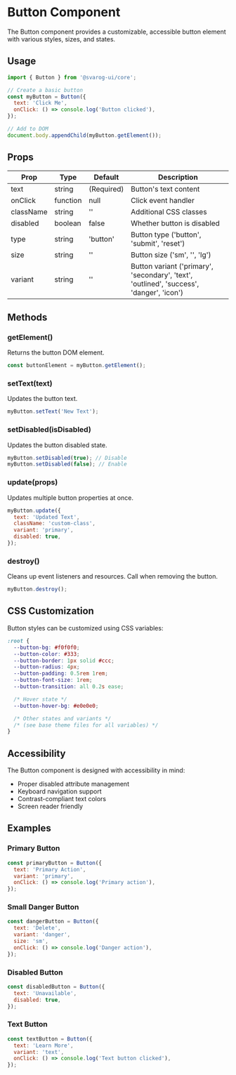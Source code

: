 # Button Component

The Button component provides a customizable, accessible button element with various styles, sizes, and states.

## Usage

```javascript
import { Button } from '@svarog-ui/core';

// Create a basic button
const myButton = Button({
  text: 'Click Me',
  onClick: () => console.log('Button clicked'),
});

// Add to DOM
document.body.appendChild(myButton.getElement());
```

## Props

| Prop      | Type     | Default    | Description                                                                              |
| --------- | -------- | ---------- | ---------------------------------------------------------------------------------------- |
| text      | string   | (Required) | Button's text content                                                                    |
| onClick   | function | null       | Click event handler                                                                      |
| className | string   | ''         | Additional CSS classes                                                                   |
| disabled  | boolean  | false      | Whether button is disabled                                                               |
| type      | string   | 'button'   | Button type ('button', 'submit', 'reset')                                                |
| size      | string   | ''         | Button size ('sm', '', 'lg')                                                             |
| variant   | string   | ''         | Button variant ('primary', 'secondary', 'text', 'outlined', 'success', 'danger', 'icon') |

## Methods

### getElement()

Returns the button DOM element.

```javascript
const buttonElement = myButton.getElement();
```

### setText(text)

Updates the button text.

```javascript
myButton.setText('New Text');
```

### setDisabled(isDisabled)

Updates the button disabled state.

```javascript
myButton.setDisabled(true); // Disable
myButton.setDisabled(false); // Enable
```

### update(props)

Updates multiple button properties at once.

```javascript
myButton.update({
  text: 'Updated Text',
  className: 'custom-class',
  variant: 'primary',
  disabled: true,
});
```

### destroy()

Cleans up event listeners and resources. Call when removing the button.

```javascript
myButton.destroy();
```

## CSS Customization

Button styles can be customized using CSS variables:

```css
:root {
  --button-bg: #f0f0f0;
  --button-color: #333;
  --button-border: 1px solid #ccc;
  --button-radius: 4px;
  --button-padding: 0.5rem 1rem;
  --button-font-size: 1rem;
  --button-transition: all 0.2s ease;

  /* Hover state */
  --button-hover-bg: #e0e0e0;

  /* Other states and variants */
  /* (see base theme files for all variables) */
}
```

## Accessibility

The Button component is designed with accessibility in mind:

- Proper disabled attribute management
- Keyboard navigation support
- Contrast-compliant text colors
- Screen reader friendly

## Examples

### Primary Button

```javascript
const primaryButton = Button({
  text: 'Primary Action',
  variant: 'primary',
  onClick: () => console.log('Primary action'),
});
```

### Small Danger Button

```javascript
const dangerButton = Button({
  text: 'Delete',
  variant: 'danger',
  size: 'sm',
  onClick: () => console.log('Danger action'),
});
```

### Disabled Button

```javascript
const disabledButton = Button({
  text: 'Unavailable',
  disabled: true,
});
```

### Text Button

```javascript
const textButton = Button({
  text: 'Learn More',
  variant: 'text',
  onClick: () => console.log('Text button clicked'),
});
```
